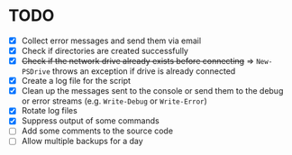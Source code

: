# TODO

- [x] Collect error messages and send them via email
- [x] Check if directories are created successfully
- [x] ~~Check if the network drive already exists before connecting~~ ⇒ `New-PSDrive` throws an exception if drive is already connected
- [x] Create a log file for the script
- [x] Clean up the messages sent to the console or send them to the debug or error streams (e.g. `Write-Debug` or `Write-Error`)
- [x] Rotate log files
- [x] Suppress output of some commands
- [ ] Add some comments to the source code
- [ ] Allow multiple backups for a day